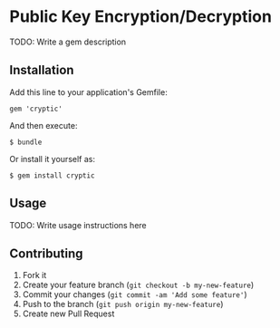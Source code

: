 # Public Key Encryption/Decryption

TODO: Write a gem description

## Installation

Add this line to your application's Gemfile:

    gem 'cryptic'

And then execute:

    $ bundle

Or install it yourself as:

    $ gem install cryptic

## Usage

TODO: Write usage instructions here

## Contributing

1. Fork it
2. Create your feature branch (`git checkout -b my-new-feature`)
3. Commit your changes (`git commit -am 'Add some feature'`)
4. Push to the branch (`git push origin my-new-feature`)
5. Create new Pull Request
